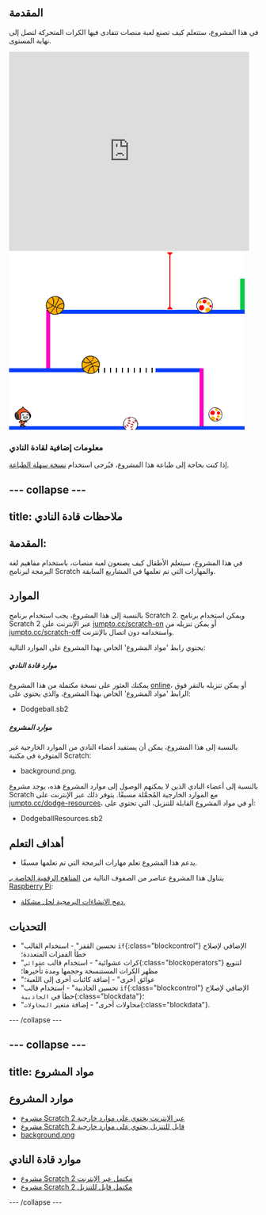 ## المقدمة

في هذا المشروع، ستتعلم كيف تصنع لعبة منصات تتفادى فيها الكرات المتحركة لتصل إلى نهاية المستوى.

<div class="scratch-preview">
  <iframe allowtransparency="true" width="485" height="402" src="https://scratch.mit.edu/projects/embed/39740618/?autostart=false" frameborder="0"></iframe>
  <img src="images/dodge-final.png">
</div>

### معلومات إضافية لقادة النادي

إذا كنت بحاجة إلى طباعة هذا المشروع، فيُرجى استخدام [نسخة سهلة الطباعة](https://projects.raspberrypi.org/en/projects/dodgeball/print).


--- collapse ---
---
title: ملاحظات قادة النادي
---


## المقدمة:
في هذا المشروع، سيتعلم الأطفال كيف يصنعون لعبة منصات، باستخدام مفاهيم لغة البرمجة لبرنامج Scratch والمهارات التي تم تعلمها في المشاريع السابقة.

## الموارد
بالنسبة إلى هذا المشروع، يجب استخدام برنامج Scratch 2. ويمكن استخدام برنامج Scratch 2 عبر الإنترنت على [jumpto.cc/scratch-on](http://jumpto.cc/scratch-on) أو يمكن تنزيله من [jumpto.cc/scratch-off](http://jumpto.cc/scratch-off) واستخدامه دون اتصال بالإنترنت.

يحتوي رابط 'مواد المشروع' الخاص بهذا المشروع على الموارد التالية:

##### موارد قادة النادي

يمكنك العثور على نسخة مكتملة من هذا المشروع <a href="http://scratch.mit.edu/projects/39740618/#editor">online</a>، أو يمكن تنزيله بالنقر فوق الرابط 'مواد المشروع' الخاص بهذا المشروع، والذي يحتوي على:

+ Dodgeball.sb2

##### موارد المشروع

بالنسبة إلى هذا المشروع، يمكن أن يستفيد أعضاء النادي من الموارد الخارجية غير المتوفرة في مكتبة Scratch:

+ background.png.

بالنسبة إلى أعضاء النادي الذين لا يمكنهم الوصول إلى موارد المشروع هذه، يوجد مشروع Scratch مع الموارد الخارجية المُحمَّلة مسبقًا. يتوفر ذلك عبر الإنترنت على [jumpto.cc/dodge-resources](http://jumpto.cc/dodge-resources)، أو في مواد المشروع القابلة للتنزيل، التي تحتوي على:

+ DodgeballResources.sb2 

## أهداف التعلم
+ يدعم هذا المشروع تعلم مهارات البرمجة التي تم تعلمها مسبقًا.

يتناول هذا المشروع عناصر من الصفوف التالية من [المناهج الرقمية الخاصة بـ Raspberry Pi](http://rpf.io/curriculum):

+ [دمج الإنشاءات البرمجية لحل مشكلة.](https://www.raspberrypi.org/curriculum/programming/builder)

## التحديات
+ "تحسين القفز" - استخدام القالب `if`{:class="blockcontrol"} الإضافي لإصلاح خطأ القفزات المتعددة؛
+ "كرات عشوائية" - استخدام قالب `عشوائي`{:class="blockoperators"} لتنويع مظهر الكرات المستنسخة وحجمها ومدة تأخيرها؛
+ "عوائق أخرى" - إضافة كائنات أخرى إلى اللعبة؛
+ "تحسين الجاذبية" - استخدام قالب `if`{:class="blockcontrol"} الإضافي لإصلاح خطأ في `الجاذبية`{:class="blockdata"}؛
+ "محاولات أخرى" - إضافة متغير `المحاولات`{:class="blockdata"}.



--- /collapse ---


--- collapse ---
---
title: مواد المشروع
---
## موارد المشروع
* [مشروع Scratch 2 عبر الإنترنت يحتوي على موارد خارجية](http://jumpto.cc/dodge-resources)
* [مشروع Scratch 2 قابل للتنزيل يحتوي على موارد خارجية](resources/DodgeballResources.sb2)
* [background.png](resources/background.png)

## موارد قادة النادي
* [مشروع Scratch 2 مكتمل عبر الإنترنت](http://scratch.mit.edu/projects/39740618/#editor)
* [مشروع Scratch 2 مكتمل قابل للتنزيل](resources/Dodgeball.sb2)

--- /collapse ---
